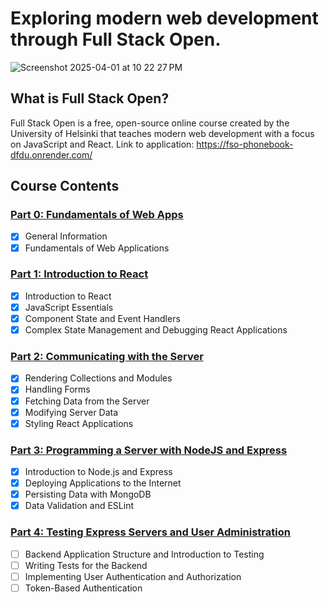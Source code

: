# Exploring modern web development through Full Stack Open.

![Screenshot 2025-04-01 at 10 22 27 PM](https://github.com/user-attachments/assets/d2630400-40e3-4a97-ba16-fc006c4fb42f)

## What is Full Stack Open?

Full Stack Open is a free, open-source online course created by the University of Helsinki that teaches modern web development with a focus on JavaScript and React.
Link to application: https://fso-phonebook-dfdu.onrender.com/

## Course Contents

### <ins>Part 0: Fundamentals of Web Apps</ins>

- [x] General Information
- [x] Fundamentals of Web Applications

### <ins>Part 1: Introduction to React</ins>

- [x] Introduction to React
- [x] JavaScript Essentials
- [x] Component State and Event Handlers
- [x] Complex State Management and Debugging React Applications

### <ins>Part 2: Communicating with the Server</ins>

- [x] Rendering Collections and Modules
- [x] Handling Forms
- [x] Fetching Data from the Server
- [x] Modifying Server Data
- [x] Styling React Applications

### <ins>Part 3: Programming a Server with NodeJS and Express</ins>

- [x] Introduction to Node.js and Express
- [x] Deploying Applications to the Internet
- [x] Persisting Data with MongoDB
- [x] Data Validation and ESLint

### <ins>Part 4: Testing Express Servers and User Administration</ins>

- [ ] Backend Application Structure and Introduction to Testing
- [ ] Writing Tests for the Backend
- [ ] Implementing User Authentication and Authorization
- [ ] Token-Based Authentication

<!-- ### Part 5: Testing React Applications
### Part 6: Advanced State Management
### Part 7: React Router, Custom Hooks, and Styling Applications
### Part 8: GraphQL
### Part 9: TypeScript
### Part 10: React Native -->

